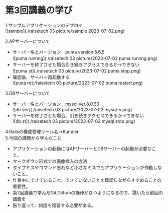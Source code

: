# 第3回講義の学び

1.サンプルアプリケーションのデプロイ  
![sample](./raisetech 03 picture/sample 2023-07-02.png)  

2.APサーバーについて　　
  - サーバー名とバージョン　puma version 5.6.5  
![puma runnng](./raisetech 03 picture/2023-07-02 puma runnng.png)  　
  - サーバーを終了させた場合引き続きアクセスできるか→できない  
![puma st](./raisetech 03 picture/2023-07-02 puma stop.png)　　 
  - 確認後、サーバー再起動する  
![puna re];/raisetech 03 picture/2023-07-02 puma restart.png)  

3.DBサーバーについて  
  - サーバー名とバージョン　mysql ver.8.0.33  
  ![db ver](./raisetech 03 picture/2023-07-02 mysql-v.png)  
  - サーバーを終了させた場合、引き続きアクセスできるか→できない  
  ![db st](./raisetech 03 picture/2023-07-02 mysql stop.png)  

4.Railsの構成管理ツール名→Bundler  
5.今回の課題から学んだこと  
  - アプリケーションの起動にはAPサーバーとDBサーバーの起動が必要なこと。
  - マークダウン形式での画像挿入の方法
  - タイプミスやコマンド忘れなど小さなミスでもアプリケーションが作動しないこと。
  - 作業中にできていること、できていないことを確認しながらすすめることの重要性。
  - 第2回講義で学んだGit,Githubの操作がひつようになるので、躓いたら前回の講義を
  - 振り返って、何度も復習する必要がある。